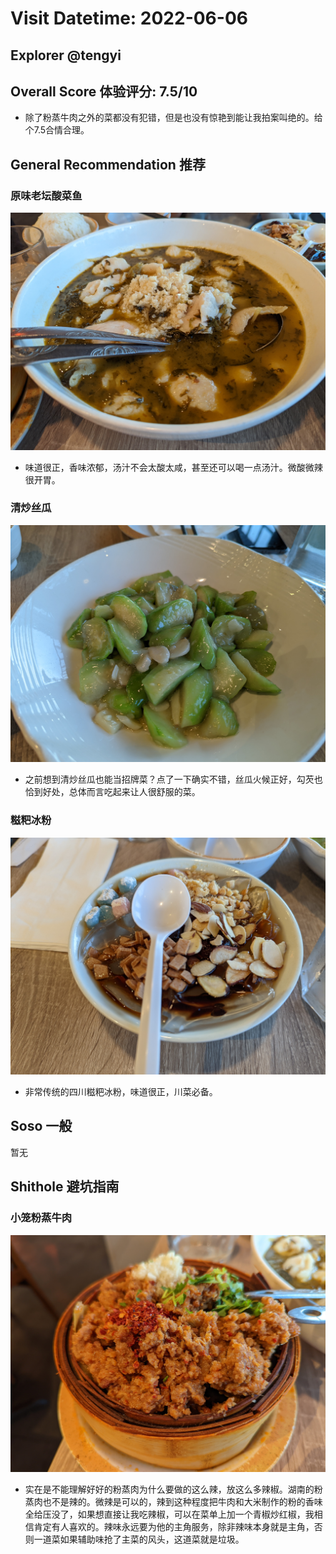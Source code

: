 # Visit Datetime: 2022-06-06

## Explorer @tengyi

## Overall Score 体验评分: 7.5/10

- 除了粉蒸牛肉之外的菜都没有犯错，但是也没有惊艳到能让我拍案叫绝的。给个7.5合情合理。

## General Recommendation 推荐

### 原味老坛酸菜鱼

![原味老坛酸菜鱼](Pix2022Sep3rd/%E5%8E%9F%E5%91%B3%E8%80%81%E5%9D%9B%E9%85%B8%E8%8F%9C%E9%B1%BC.jpg)

- 味道很正，香味浓郁，汤汁不会太酸太咸，甚至还可以喝一点汤汁。微酸微辣很开胃。

### 清炒丝瓜

![清炒丝瓜](Pix2022Sep3rd/%E6%B8%85%E7%82%92%E4%B8%9D%E7%93%9C.jpg)

- 之前想到清炒丝瓜也能当招牌菜？点了一下确实不错，丝瓜火候正好，勾芡也恰到好处，总体而言吃起来让人很舒服的菜。

### 糍粑冰粉

![糍粑冰粉](Pix2022Sep3rd/%E7%B3%8D%E7%B2%91%E5%86%B0%E7%B2%89.jpg)

- 非常传统的四川糍粑冰粉，味道很正，川菜必备。

## Soso 一般

暂无

## Shithole 避坑指南

### 小笼粉蒸牛肉

![小笼粉蒸牛肉](Pix2022Sep3rd/%E5%B0%8F%E7%AC%BC%E7%B2%89%E8%92%B8%E7%89%9B%E8%82%89.jpg)

- 实在是不能理解好好的粉蒸肉为什么要做的这么辣，放这么多辣椒。湖南的粉蒸肉也不是辣的。微辣是可以的，辣到这种程度把牛肉和大米制作的粉的香味全给压没了，如果想直接让我吃辣椒，可以在菜单上加一个青椒炒红椒，我相信肯定有人喜欢的。辣味永远要为他的主角服务，除非辣味本身就是主角，否则一道菜如果辅助味抢了主菜的风头，这道菜就是垃圾。